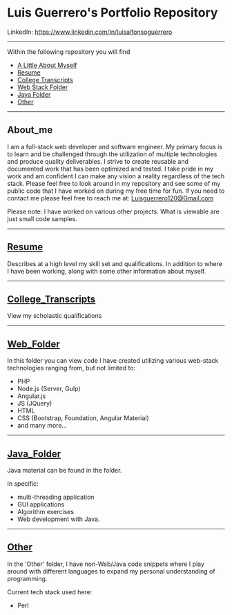 # Luis Guerrero's Portfolio Repository

LinkedIn:
https://www.linkedin.com/in/luisalfonsoguerrero


---

Within the following repository you will find
* [A Little About Myself](#about_me)
* [Resume](#resume)
* [College Transcripts](#college_transcripts)
* [Web Stack Folder](#web_folder)
* [Java Folder](#java_folder)
* [Other](#other)

---

## About_me
	
I am a full-stack web developer and software engineer. My primary focus is to learn and be challenged through the utilization of multiple technologies and produce quality deliverables. I strive to create reusable and documented work that has been optimized and tested. I take pride in my work and am confident I can make any vision a reality regardless of the tech stack. Please feel free to look around in my repository and see some of my public code that I have worked on during my free time for fun. If you need to contact me please feel free to reach me at:
	Luisguerrero120@Gmail.com

Please note: I have worked on various other projects. What is viewable are just small code samples. 

---

## [Resume](https://github.com/luisg1119/Guerrero-Luis-Portfolio/blob/master/Guerrero_Luis_Resume.pdf)

Describes at a high level my skill set and qualifications. In addition to where I have been working, along with some other information about myself. 

---

## [College_Transcripts](https://github.com/luisg1119/Guerrero-Luis-Portfolio/blob/master/Guerrero_Luis_Transcript.pdf)
	
View my scholastic qualifications 

---

## [Web_Folder](https://github.com/luisg1119/Guerrero-Luis-Portfolio/tree/master/Web)

In this folder you can view code I have created utilizing various web-stack technologies ranging from, but not limited to:

* PHP
* Node.js (Server, Gulp) 
* Angular.js  
* JS (JQuery) 
* HTML  
* CSS (Bootstrap, Foundation, Angular Material)
* and many more...

---

## [Java_Folder](https://github.com/luisg1119/Guerrero-Luis-Portfolio/tree/master/Java)

Java material can be found in the folder. 

In specific:
 * multi-threading application
 * GUI applications
 * Algorithm exercises
 * Web development with Java. 

---

## [Other](https://github.com/luisg1119/Guerrero-Luis-Portfolio/tree/master/Other)

In the 'Other' folder, I have non-Web/Java code snippets where I play around with different languages to expand my personal understanding of programming.

Current tech stack used here: 
 * Perl

